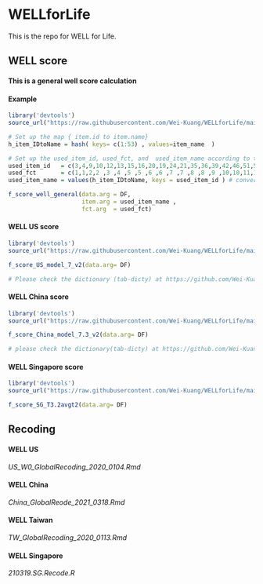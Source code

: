 # WELLforLife
This is  the repo for WELL for Life.




## WELL score
#### This is a general well score calculation

#### Example ####
```R
library('devtools')
source_url("https://raw.githubusercontent.com/Wei-Kuang/WELLforLife/main/2021_0115.General_Function_well_score.R")

# Set up the map { item.id to item.name}
h_item_IDtoName = hash( keys= c(1:53) , values=item_name  )

# Set up the used_item_id, used_fct, and  used_item_name according to the model
used_item_id   = c(3,4,9,10,12,13,15,16,20,19,24,21,35,36,39,42,46,51,52)
used_fct       = c(1,1,2,2 ,3 ,4 ,5 ,5 ,6 ,6 ,7 ,7 ,8 ,8 ,9 ,10,10,11,11) %>% as.character()
used_item_name = values(h_item_IDtoName, keys = used_item_id ) # convert item.id to item.name

f_score_well_general(data.arg = DF, 
                     item.arg = used_item_name , 
                     fct.arg  = used_fct)
```



#### WELL US score

```R
library('devtools')
source_url("https://raw.githubusercontent.com/Wei-Kuang/WELLforLife/main/0923.function_well_score_US_model7_version2.R")

f_score_US_model_7_v2(data.arg= DF)

# Please check the dictionary (tab-dicty) at https://github.com/Wei-Kuang/WELLforLife/blob/main/CFA_US_Model%207.%2009-23-20.JL.xlsx
```




#### WELL China score

```R
library('devtools')
source_url("https://raw.githubusercontent.com/Wei-Kuang/WELLforLife/main/2020.1012.function_well_score_China_model7.3_version2.R")

f_score_China_model_7.3_v2(data.arg= DF)

# please check the dictionary(tab-dicty) at https://github.com/Wei-Kuang/WELLforLife/blob/main/CFA_China_Model%207.3_10-12-20.JL.xlsx
```




#### WELL Singapore score
```R
library('devtools')
source_url("https://raw.githubusercontent.com/Wei-Kuang/WELLforLife/main/210319.SG.wellscore.T3.2avgt2.R")

f_score_SG_T3.2avgt2(data.arg= DF)

```



## Recoding

#### WELL US
*US_W0_GlobalRecoding_2020_0104.Rmd*

#### WELL China
*China_GlobalReode_2021_0318.Rmd*

#### WELL Taiwan
*TW_GlobalRecoding_2020_0113.Rmd*

#### WELL Singapore
*210319.SG.Recode.R*

